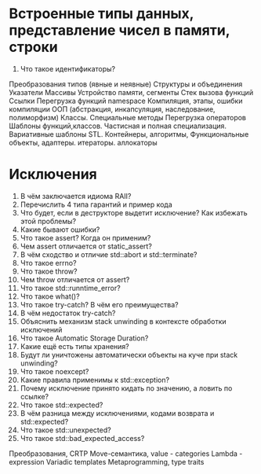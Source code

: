 # Встроенные типы данных, представление чисел в памяти, строки
1. Что такое идентификаторы?

Преобразования типов (явные и неявные)
Структуры и объединения
Указатели
Массивы
Устройство памяти, сегменты
Стек вызова функций
Ссылки
Перегрузка функций
namespace
Компиляция, этапы, ошибки компиляции
ООП (абстракция, инкапсуляция, наследование, полиморфизм)
Классы. Специальные методы
Перегрузка операторов
Шаблоны функций,классов. Частисная и полная специализация. Вариативные шаблоны
STL. Контейнеры, алгоритмы, Функциональные объекты, адаптеры. итераторы. аллокаторы

# Исключения
1. В чём заключается идиома RAII?
2. Перечислить 4 типа гарантий и пример кода
3. Что будет, если в деструкторе выдетит исключение? Как избежать этой проблемы?
4. Какие бывают ошибки?
5. Что такое assert? Когда он применим?
6. Чем assert отличается от static_assert?
7. В чём сходство и отличие std::abort и std::terminate?
8. Что такое errno?
9. Что такое throw?
10. Чем throw отличается от assert?
11. Что такое std::runntime_error?
12. Что такое what()?
13. Что такое try-catch? В чём его преимущества?
14. В чём недостаток try-catch?
15. Объяснить механизм stack unwinding в контексте обработки исключений
16. Что такое Automatic Storage Duration?
17. Какие ещё есть типы хранения?
18. Будут ли уничтожены автоматически объекты на куче при stack unwinding?
19. Что такое noexcept?
20. Какие правила применимы к std::exception?
21. Почему исключение принято кидать по значению, а ловить по ссылке?
22. Что такое std::expected?
23. В чём разница между исключениями, кодами возврата и std::expected?
24. Что такое std::unexpected<E>?
25. Что такое std::bad_expected_access?

Преобразования, CRTP
Move-семантика, value - categories
Lambda - expression
Variadic templates
Metaprogramming, type traits
